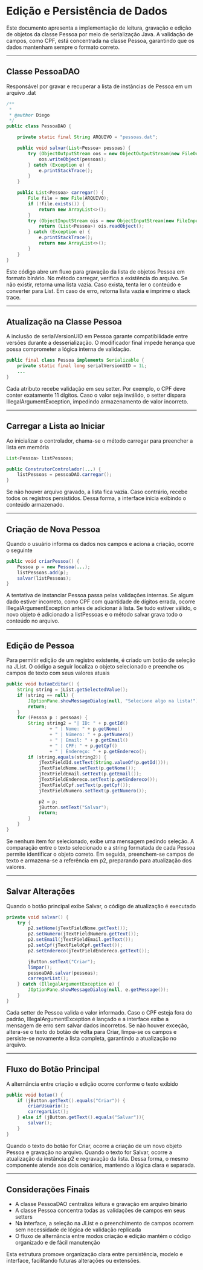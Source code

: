 # Edição e Persistência de Dados

Este documento apresenta a implementação de leitura, gravação e edição de objetos da classe Pessoa por meio de serialização Java. A validação de campos, como CPF, está concentrada na classe Pessoa, garantindo que os dados mantenham sempre o formato correto.

---

## Classe PessoaDAO

Responsável por gravar e recuperar a lista de instâncias de Pessoa em um arquivo .dat

```java
/**
 *
 * @author Diego
 */
public class PessoaDAO {

    private static final String ARQUIVO = "pessoas.dat";

    public void salvar(List<Pessoa> pessoas) {
        try (ObjectOutputStream oos = new ObjectOutputStream(new FileOutputStream(ARQUIVO))) {
            oos.writeObject(pessoas);
        } catch (Exception e) {
            e.printStackTrace();
        }
    }

    public List<Pessoa> carregar() {
        File file = new File(ARQUIVO);
        if (!file.exists()) {
            return new ArrayList<>();
        }
        try (ObjectInputStream ois = new ObjectInputStream(new FileInputStream(file))) {
            return (List<Pessoa>) ois.readObject();
        } catch (Exception e) {
            e.printStackTrace();
            return new ArrayList<>();
        }
    }
}
```

Este código abre um fluxo para gravação da lista de objetos Pessoa em formato binário. No método carregar, verifica a existência do arquivo. Se não existir, retorna uma lista vazia. Caso exista, tenta ler o conteúdo e converter para List<Pessoa>. Em caso de erro, retorna lista vazia e imprime o stack trace.

---

## Atualização na Classe Pessoa

A inclusão de serialVersionUID em Pessoa garante compatibilidade entre versões durante a desserialização. O modificador final impede herança que possa comprometer a lógica interna de validação.

```java
public final class Pessoa implements Serializable {
    private static final long serialVersionUID = 1L;
    ...
}
```

Cada atributo recebe validação em seu setter. Por exemplo, o CPF deve conter exatamente 11 dígitos. Caso o valor seja inválido, o setter dispara IllegalArgumentException, impedindo armazenamento de valor incorreto.

---

## Carregar a Lista ao Iniciar

Ao inicializar o controlador, chama-se o método carregar para preencher a lista em memória

```java
List<Pessoa> listPessoas;

public ConstrutorControlador(...) {
    listPessoas = pessoaDAO.carregar();
}
```

Se não houver arquivo gravado, a lista fica vazia. Caso contrário, recebe todos os registros persistidos. Dessa forma, a interface inicia exibindo o conteúdo armazenado.

---

## Criação de Nova Pessoa

Quando o usuário informa os dados nos campos e aciona a criação, ocorre o seguinte

```java
public void criarPessoa() {
    Pessoa p = new Pessoa(...);
    listPessoas.add(p);
    salvar(listPessoas);
}
```

A tentativa de instanciar Pessoa passa pelas validações internas. Se algum dado estiver incorreto, como CPF com quantidade de dígitos errada, ocorre IllegalArgumentException antes de adicionar à lista. Se tudo estiver válido, o novo objeto é adicionado a listPessoas e o método salvar grava todo o conteúdo no arquivo.

---

## Edição de Pessoa

Para permitir edição de um registro existente, é criado um botão de seleção na JList. O código a seguir localiza o objeto selecionado e preenche os campos de texto com seus valores atuais

```java
public void butaoEditar() {
    String string = jList.getSelectedValue();
    if (string == null) {
        JOptionPane.showMessageDialog(null, "Selecione algo na lista!");
        return;
    }
    for (Pessoa p : pessoas) {
        String string2 = "| ID: " + p.getId()
                + " | Nome: " + p.getNome()
                + " | Número: " + p.getNumero()
                + " | Email: " + p.getEmail()
                + " | CPF: " + p.getCpf()
                + " | Endereço: " + p.getEndereco();
        if (string.equals(string2)) {
            jTextFieldId.setText(String.valueOf(p.getId()));
            jTextFieldNome.setText(p.getNome());
            jTextFieldEmail.setText(p.getEmail());
            jTextFieldEndereco.setText(p.getEndereco());
            jTextFieldCpf.setText(p.getCpf());
            jTextFieldNumero.setText(p.getNumero());

            p2 = p;
            jButton.setText("Salvar");
            return;
        }
    }
}
```

Se nenhum item for selecionado, exibe uma mensagem pedindo seleção. A comparação entre o texto selecionado e a string formatada de cada Pessoa permite identificar o objeto correto. Em seguida, preenchem-se campos de texto e armazena-se a referência em p2, preparando para atualização dos valores.

---

## Salvar Alterações

Quando o botão principal exibe Salvar, o código de atualização é executado

```java
private void salvar() {
    try {
        p2.setNome(jTextFieldNome.getText());
        p2.setNumero(jTextFieldNumero.getText());
        p2.setEmail(jTextFieldEmail.getText());
        p2.setCpf(jTextFieldCpf.getText());
        p2.setEndereco(jTextFieldEndereco.getText());

        jButton.setText("Criar");
        limpar();
        pessoaDAO.salvar(pessoas);
        carregarList();
    } catch (IllegalArgumentException e) {
        JOptionPane.showMessageDialog(null, e.getMessage());
    }
}
```

Cada setter de Pessoa valida o valor informado. Caso o CPF esteja fora do padrão, IllegalArgumentException é lançado e a interface exibe a mensagem de erro sem salvar dados incorretos. Se não houver exceção, altera-se o texto do botão de volta para Criar, limpa-se os campos e persiste-se novamente a lista completa, garantindo a atualização no arquivo.

---

## Fluxo do Botão Principal

A alternância entre criação e edição ocorre conforme o texto exibido

```java
public void botao() {
    if (jButton.getText().equals("Criar")) {
        criarUsuario();
        carregarList();
    } else if (jButton.getText().equals("Salvar")){
        salvar();
    }
}
```

Quando o texto do botão for Criar, ocorre a criação de um novo objeto Pessoa e gravação no arquivo. Quando o texto for Salvar, ocorre a atualização da instância p2 e regravação da lista. Dessa forma, o mesmo componente atende aos dois cenários, mantendo a lógica clara e separada.

---

## Considerações Finais

- A classe PessoaDAO centraliza leitura e gravação em arquivo binário
- A classe Pessoa concentra todas as validações de campos em seus setters
- Na interface, a seleção na JList e o preenchimento de campos ocorrem sem necessidade de lógica de validação replicada
- O fluxo de alternância entre modos criação e edição mantém o código organizado e de fácil manutenção

Esta estrutura promove organização clara entre persistência, modelo e interface, facilitando futuras alterações ou extensões.
